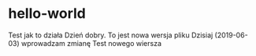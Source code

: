 # hello-world
Test jak to działa
Dzień dobry.
To jest nowa wersja pliku
Dzisiaj (2019-06-03) wprowadzam zmianę
Test nowego wiersza

